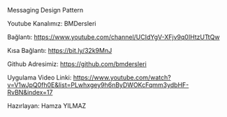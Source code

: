 Messaging Design Pattern


Youtube Kanalımız: BMDersleri

Bağlantı: https://www.youtube.com/channel/UCIdYgV-XFjv9q0IHtzUTtQw

Kısa Bağlantı: https://bit.ly/32k9MnJ

Github Adresimiz: https://github.com/bmdersleri

Uygulama Video Linki: https://www.youtube.com/watch?v=V1wJpQ0fh0E&list=PLwhxgey9h6nByDWOKcFqmm3ydbHF-RvBN&index=17

Hazırlayan: Hamza YILMAZ
